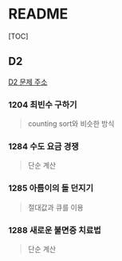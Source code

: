 # README

[TOC]

## D2

[D2 문제 주소](https://swexpertacademy.com/main/code/problem/problemList.do?problemLevel=2&problemTitle=&orderBy=FIRST_REG_DATETIME&select-1=&pageSize=10&pageIndex=1)



### 1204 최빈수 구하기

> counting sort와 비슷한 방식



### 1284 수도 요금 경쟁

> 단순 계산



### 1285 아름이의 돌 던지기

> 절대값과 큐를 이용



### 1288 새로운 불면증 치료법

> 단순 계산



